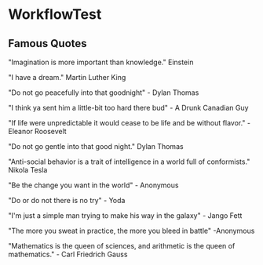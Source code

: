 # WorkflowTest

## Famous Quotes

"Imagination is more important than knowledge." Einstein

"I have a dream." Martin Luther King

"Do not go peacefully into that goodnight" - Dylan Thomas

"I think ya sent him a little-bit too hard there bud" - A Drunk Canadian Guy

"If life were unpredictable it would cease to be life and be without flavor." -Eleanor Roosevelt

"Do not go gentle into that good night." Dylan Thomas

"Anti-social behavior is a trait of intelligence in a world full of conformists." Nikola Tesla

"Be the change you want in the world" - Anonymous

"Do or do not there is no try" - Yoda

"I'm just a simple man trying to make his way in the galaxy" - Jango Fett

"The more you sweat in practice, the more you bleed in battle" -Anonymous

"Mathematics is the queen of sciences, and arithmetic is the queen of mathematics." - Carl Friedrich Gauss